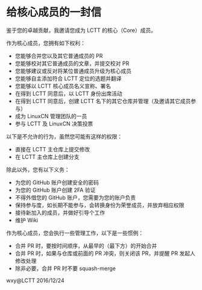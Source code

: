 给核心成员的一封信
===================

鉴于您的卓越贡献，我邀请您成为 LCTT 的核心（Core）成员。

作为核心成员，您拥有如下权利：

- 您能够合并您以及其它普通成员的 PR
- 您能够校对其它普通成员的文章，并提交校对 PR
- 您能够建议或反对将某位普通成员升级为核心成员
- 您能够自主添加符合 LCTT 定位的选题并翻译
- 您能够以 LCTT 核心成员名义宣称、署名
- 在得到 LCTT 同意后，以 LCTT 身份出席活动
- 在得到 LCTT 同意后，创建 LCTT 名下的其它仓库并管理（及邀请其它成员参与）
- 成为 LinuxCN 管理团队的一员
- 参与 LCTT 及 LinuxCN 决策投票

以下是不允许的行为，虽然您可能有这样的权限：

- 直接在 LCTT 主仓库上提交修改
- 在 LCTT 主仓库上创建分支
 
除此以外，您有以下义务：

- 为您的 GitHub 账户创建安全的密码
- 为您的 GitHub 账户创建 2FA 验证
- 不得外借您的 GitHub 账户，您需要为您的账户负责
- 保持参与度，如长期不能参与，会转换身份为荣誉成员，并放弃相应权限
- 接待新加入的成员，并做好引导个工作
- 维护 Wiki

作为核心成员，您会执行一些管理工作，以下是一些惯例：

- 合并 PR 时，要按时间顺序，从最早的（最下方）的开始合并
- 合并 PR 时，如果与仓库或前面的 PR 冲突，则关闭该 PR，并提醒 PR 发起人修改处理
- 除非必要，合并 PR 时不要 squash-merge

wxy@LCTT 
2016/12/24
